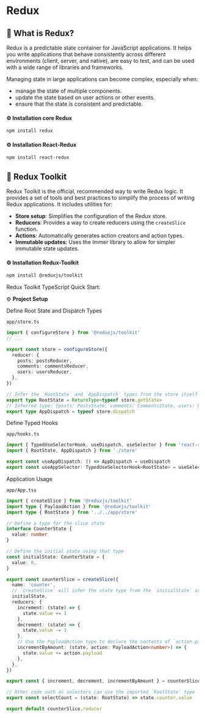 <!-- markdownlint-disable MD012 MD026 MD001 MD022 MD032 MD029 MD019 MD034 MD031 MD047 MD040 MD009 MD058 MD024  -->

# Redux

## 🔷 What is Redux?

Redux is a predictable state container for JavaScript applications. It helps you write applications that behave consistently across different environments (client, server, and native), are easy to test, and can be used with a wide range of libraries and frameworks.

Managing state in large applications can become complex, especially when:
- manage the state of multiple components.
- update the state based on user actions or other events.
- ensure that the state is consistent and predictable.

#### ⚙️ Installation core Redux

```bash
npm install redux
```

#### ⚙️ Installation React-Redux

```bash
npm install react-redux
```

## 🔷 Redux Toolkit
Redux Toolkit is the official, recommended way to write Redux logic. It provides a set of tools and best practices to simplify the process of writing Redux applications.
It includes utilities for:
- **Store setup**: Simplifies the configuration of the Redux store.
- **Reducers**: Provides a way to create reducers using the `createSlice` function.
- **Actions**: Automatically generates action creators and action types.
- **Immutable updates**: Uses the Immer library to allow for simpler immutable state updates.

#### ⚙️ Installation Redux-Toolkit

```bash
npm install @reduxjs/toolkit
```

Redux Toolkit TypeScript Quick Start:

⚙️ **Project Setup**

Define Root State and Dispatch Types

`app/store.ts`
```typescript
import { configureStore } from '@reduxjs/toolkit'
// ...

export const store = configureStore({
  reducer: {
    posts: postsReducer,
    comments: commentsReducer,
    users: usersReducer,
  },
})

// Infer the `RootState` and `AppDispatch` types from the store itself
export type RootState = ReturnType<typeof store.getState>
// Inferred type: {posts: PostsState, comments: CommentsState, users: UsersState}
export type AppDispatch = typeof store.dispatch
```

Define Typed Hooks

`app/hooks.ts`
```typescript
import { TypedUseSelectorHook, useDispatch, useSelector } from 'react-redux'
import { RootState, AppDispatch } from './store'

export const useAppDispatch: () => AppDispatch = useDispatch
export const useAppSelector: TypedUseSelectorHook<RootState> = useSelector
```

Application Usage

`app/App.tsx`
```typescript
import { createSlice } from '@reduxjs/toolkit'
import type { PayloadAction } from '@reduxjs/toolkit'
import type { RootState } from '../../app/store'

// Define a type for the slice state
interface CounterState {
  value: number
}

// Define the initial state using that type
const initialState: CounterState = {
  value: 0,
}

export const counterSlice = createSlice({
  name: 'counter',
  // `createSlice` will infer the state type from the `initialState` argument
  initialState,
  reducers: {
    increment: (state) => {
      state.value += 1
    },
    decrement: (state) => {
      state.value -= 1
    },
    // Use the PayloadAction type to declare the contents of `action.payload`
    incrementByAmount: (state, action: PayloadAction<number>) => {
      state.value += action.payload
    },
  },
})

export const { increment, decrement, incrementByAmount } = counterSlice.actions

// Other code such as selectors can use the imported `RootState` type
export const selectCount = (state: RootState) => state.counter.value

export default counterSlice.reducer
```


